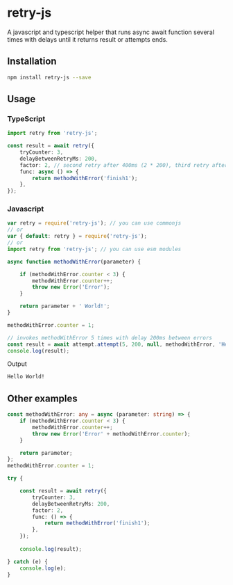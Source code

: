 # retry-js
A javascript and typescript helper that runs async await function several times with delays until it returns result or attempts ends.

## Installation 
```sh
npm install retry-js --save
```
## Usage

### TypeScript
```typescript
import retry from 'retry-js';

const result = await retry({
    tryCounter: 3,
    delayBetweenRetryMs: 200,
    factor: 2, // second retry after 400ms (2 * 200), third retry after 600ms (3 * 200), and ...
    func: async () => {
        return methodWithError('finish1');
    },
});
```

### Javascript

```javascript
var retry = require('retry-js'); // you can use commonjs
// or
var { default: retry } = require('retry-js');
// or
import retry from 'retry-js'; // you can use esm modules
```

```js
async function methodWithError(parameter) {

    if (methodWithError.counter < 3) {
        methodWithError.counter++;
        throw new Error('Error');
    }

    return parameter + ' World!';
}

methodWithError.counter = 1;

// invokes methodWithError 5 times with delay 200ms between errors
const result = await attempt.attempt(5, 200, null, methodWithError, 'Hello');
console.log(result);
```

Output
```sh
Hello World!
```

## Other examples

```ts
const methodWithError: any = async (parameter: string) => {
    if (methodWithError.counter < 3) {
        methodWithError.counter++;
        throw new Error('Error' + methodWithError.counter);
    }

    return parameter;
};
methodWithError.counter = 1;

try {

    const result = await retry({
        tryCounter: 3,
        delayBetweenRetryMs: 200,
        factor: 2,
        func: () => {
            return methodWithError('finish1');
        },
    });
    
    console.log(result);

} catch (e) {
    console.log(e);
}
```
